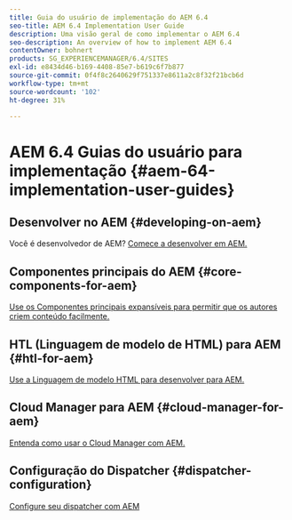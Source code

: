 ```yaml
---
title: Guia do usuário de implementação do AEM 6.4
seo-title: AEM 6.4 Implementation User Guide
description: Uma visão geral de como implementar o AEM 6.4
seo-description: An overview of how to implement AEM 6.4
contentOwner: bohnert
products: SG_EXPERIENCEMANAGER/6.4/SITES
exl-id: e8434d46-b169-4408-85e7-b619c6f7b877
source-git-commit: 0f4f8c2640629f751337e8611a2c8f32f21bcb6d
workflow-type: tm+mt
source-wordcount: '102'
ht-degree: 31%

---
```


# AEM 6.4 Guias do usuário para implementação {#aem-64-implementation-user-guides}

## Desenvolver no AEM {#developing-on-aem}

Você é desenvolvedor de AEM? [Comece a desenvolver em AEM.](/help/sites-developing/home.md)

## Componentes principais do AEM {#core-components-for-aem}

[Use os Componentes principais expansíveis para permitir que os autores criem conteúdo facilmente.](https://experienceleague.adobe.com/docs/experience-manager-core-components/using/introduction.html?lang=pt-BR)

## HTL (Linguagem de modelo de HTML) para AEM {#htl-for-aem}

[Use a Linguagem de modelo HTML para desenvolver para AEM.](https://experienceleague.adobe.com/docs/experience-manager-htl/using/overview.html?lang=pt-BR)

## Cloud Manager para AEM {#cloud-manager-for-aem}

[Entenda como usar o Cloud Manager com AEM.](https://experienceleague.adobe.com/docs/experience-manager-cloud-manager/using/introduction-to-cloud-manager.html?lang=en)

## Configuração do Dispatcher {#dispatcher-configuration}

[Configure seu dispatcher com AEM](https://experienceleague.adobe.com/docs/experience-manager-dispatcher/using/dispatcher.html?lang=pt-BR)
